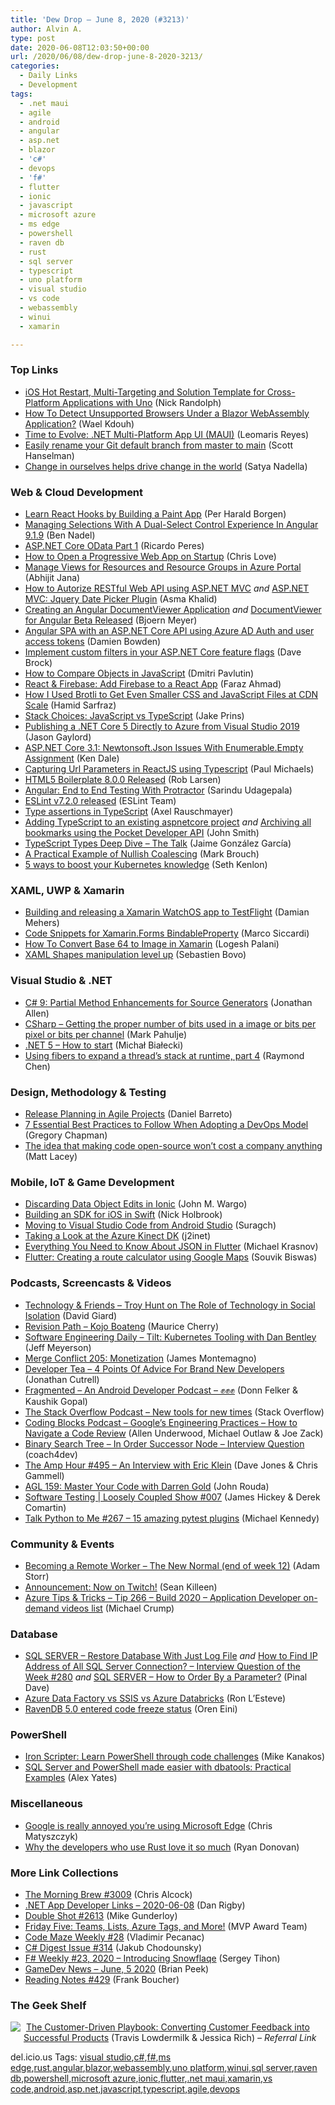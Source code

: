 ```yaml
---
title: 'Dew Drop – June 8, 2020 (#3213)'
author: Alvin A.
type: post
date: 2020-06-08T12:03:50+00:00
url: /2020/06/08/dew-drop-june-8-2020-3213/
categories:
  - Daily Links
  - Development
tags:
  - .net maui
  - agile
  - android
  - angular
  - asp.net
  - blazor
  - 'c#'
  - devops
  - 'f#'
  - flutter
  - ionic
  - javascript
  - microsoft azure
  - ms edge
  - powershell
  - raven db
  - rust
  - sql server
  - typescript
  - uno platform
  - visual studio
  - vs code
  - webassembly
  - winui
  - xamarin

---
```

### <a name="top"></a>Top Links

  * <a href="http://feedproxy.google.com/~r/NicksNetTravels/~3/4LOjQH2CNiU/" target="_blank" rel="noopener noreferrer">iOS Hot Restart, Multi-Targeting and Solution Template for Cross-Platform Applications with Uno</a> (Nick Randolph)
  * <a href="https://medium.com/@waelkdouh/how-to-detect-unsupported-browsers-under-a-blazor-webassembly-application-bc11ab0ee015?source=rss-7c952a7fb2b8------2" target="_blank" rel="noopener noreferrer">How To Detect Unsupported Browsers Under a Blazor WebAssembly Application?</a> (Wael Kdouh)
  * <a href="https://www.telerik.com/blogs/time-to-evolve-net-multi-platform-app-ui-maui" target="_blank" rel="noopener noreferrer">Time to Evolve: .NET Multi-Platform App UI (MAUI)</a> (Leomaris Reyes)
  * <a href="http://feeds.hanselman.com/~/626431046/0/scotthanselman~Easily-rename-your-Git-default-branch-from-master-to-main.aspx" target="_blank" rel="noopener noreferrer">Easily rename your Git default branch from master to main</a> (Scott Hanselman)
  * <a href="https://blogs.microsoft.com/blog/2020/06/05/change-in-ourselves-helps-drive-change-in-the-world/" target="_blank" rel="noopener noreferrer">Change in ourselves helps drive change in the world</a> (Satya Nadella)

### <a name="web"></a>Web & Cloud Development

  * <a href="https://www.freecodecamp.org/news/learn-react-hooks-by-building-a-paint-app/" target="_blank" rel="noopener noreferrer">Learn React Hooks by Building a Paint App</a> (Per Harald Borgen)
  * <a href="https://www.bennadel.com/blog/3841-managing-selections-with-a-dual-select-control-experience-in-angular-9-1-9.htm" target="_blank" rel="noopener noreferrer">Managing Selections With A Dual-Select Control Experience In Angular 9.1.9</a> (Ben Nadel)
  * <a href="https://weblogs.asp.net:443/ricardoperes/asp-net-core-odata-part-1?WT.mc_id=DX_MVP4025064" target="_blank" rel="noopener noreferrer">ASP.NET Core OData Part 1</a> (Ricardo Peres)
  * <a href="https://love2dev.com/pwa-startup/" target="_blank" rel="noopener noreferrer">How to Open a Progressive Web App on Startup</a> (Chris Love)
  * <a href="https://dailydotnettips.com/manage-views-for-resources-and-resource-groups-in-azure-portal/" target="_blank" rel="noopener noreferrer">Manage Views for Resources and Resource Groups in Azure Portal</a> (Abhijit Jana)
  * <a href="https://www.asmak9.com/2020/06/how-to-autorize-restful-web-api-using.html" target="_blank" rel="noopener noreferrer">How to Autorize RESTful Web API using ASP.NET MVC</a> _and_ <a href="https://www.asmak9.com/2020/06/aspnet-mvc-jquery-date-picker-plugin.html" target="_blank" rel="noopener noreferrer">ASP.NET MVC: Jquery Date Picker Plugin</a> (Asma Khalid)
  * <a href="https://www.textcontrol.com/blog/2020/06/05/creating-an-angular-document-viewer-application/" target="_blank" rel="noopener noreferrer">Creating an Angular DocumentViewer Application</a> _and_ <a href="https://www.textcontrol.com/blog/2020/06/05/document-viewer-for-angular-beta-released/" target="_blank" rel="noopener noreferrer">DocumentViewer for Angular Beta Released</a> (Bjoern Meyer)
  * <a href="https://damienbod.com/2020/06/08/angular-spa-with-an-asp-net-core-api-using-azure-ad-auth-and-user-access-tokens/" target="_blank" rel="noopener noreferrer">Angular SPA with an ASP.NET Core API using Azure AD Auth and user access tokens</a> (Damien Bowden)
  * <a href="https://daveabrock.com/2020/06/07/custom-filters-in-core-flags.html" target="_blank" rel="noopener noreferrer">Implement custom filters in your ASP.NET Core feature flags</a> (Dave Brock)
  * <a href="https://dmitripavlutin.com/how-to-compare-objects-in-javascript/" target="_blank" rel="noopener noreferrer">How to Compare Objects in JavaScript</a> (Dmitri Pavlutin)
  * <a href="https://dev.to/farazamiruddin/react-firebase-add-firebase-to-a-react-app-4nc9" target="_blank" rel="noopener noreferrer">React & Firebase: Add Firebase to a React App</a> (Faraz Ahmad)
  * <a href="https://css-tricks.com/how-i-used-brotli-to-get-even-smaller-css-and-javascript-files-at-cdn-scale/" target="_blank" rel="noopener noreferrer">How I Used Brotli to Get Even Smaller CSS and JavaScript Files at CDN Scale</a> (Hamid Sarfraz)
  * <a href="https://codeburst.io/stack-choices-javascript-vs-typescript-c9db39b67bf6?source=rss----61061eb0c96b---4" target="_blank" rel="noopener noreferrer">Stack Choices: JavaScript vs TypeScript</a> (Jake Prins)
  * <a href="https://www.jasongaylord.com/blog/2020/06/06/publishing-dotnet5-app-directly-to-azure" target="_blank" rel="noopener noreferrer">Publishing a .NET Core 5 Directly to Azure from Visual Studio 2019</a> (Jason Gaylord)
  * <a href="https://rimdev.io/newtonsoft-json-issues-with-enumerable-empty-t-assignment/" target="_blank" rel="noopener noreferrer">ASP.NET Core 3.1: Newtonsoft.Json Issues With Enumerable.Empty Assignment</a> (Ken Dale)
  * <a href="https://www.pmichaels.net/2020/06/06/capturing-url-parameters-in-reactjs-using-typescript/?utm_source=rss&utm_medium=rss&utm_campaign=capturing-url-parameters-in-reactjs-using-typescript" target="_blank" rel="noopener noreferrer">Capturing Url Parameters in ReactJS using Typescript</a> (Paul Michaels)
  * <a href="https://htmlcssjavascript.com/web/html5-boilerplate-8-0-0-released/" target="_blank" rel="noopener noreferrer">HTML5 Boilerplate 8.0.0 Released</a> (Rob Larsen)
  * <a href="https://medium.com/swlh/angular-end-to-end-testing-with-protractor-55897de591be?source=rss----f5af2b715248---4" target="_blank" rel="noopener noreferrer">Angular: End to End Testing With Protractor</a> (Sarindu Udagepala)
  * <a href="https://eslint.org/blog/2020/06/eslint-v7.2.0-released" target="_blank" rel="noopener noreferrer">ESLint v7.2.0 released</a> (ESLint Team)
  * <a href="http://feedproxy.google.com/~r/2ality/~3/GUcNKNJp2kA/type-assertions-typescript.html" target="_blank" rel="noopener noreferrer">Type assertions in TypeScript</a> (Axel Rauschmayer)
  * <a href="https://solrevdev.com/2020/06/06/adding-typescript-to-existing-aspnetcore-projects.html" target="_blank" rel="noopener noreferrer">Adding TypeScript to an existing aspnetcore project</a> _and_ <a href="https://solrevdev.com/2020/06/07/archive-all-bookmarks-using-the-pocket-developer-api.html" target="_blank" rel="noopener noreferrer">Archiving all bookmarks using the Pocket Developer API</a> (John Smith)
  * <a href="https://dev.to/vintharas/typescript-types-deep-dive-the-talk-3amp" target="_blank" rel="noopener noreferrer">TypeScript Types Deep Dive &#8211; The Talk</a> (Jaime González García)
  * <a href="https://codeburst.io/a-practical-example-of-nullish-coalescing-38ede5855928?source=rss----61061eb0c96b---4" target="_blank" rel="noopener noreferrer">A Practical Example of Nullish Coalescing</a> (Mark Brouch)
  * <a href="https://opensource.com/article/20/6/kubernetes-anniversary" target="_blank" rel="noopener noreferrer">5 ways to boost your Kubernetes knowledge</a> (Seth Kenlon)

### <a name="silverlight"></a>XAML, UWP & Xamarin

  * <a href="https://damian.fyi/2020/06/06/building-releasing-xamarin-watchos-app/" target="_blank" rel="noopener noreferrer">Building and releasing a Xamarin WatchOS app to TestFlight</a> (Damian Mehers)
  * <a href="https://msicc.net/code-snippets-for-xamarin-forms-bindableproperty/" target="_blank" rel="noopener noreferrer">Code Snippets for Xamarin.Forms BindableProperty</a> (Marco Siccardi)
  * <a href="https://logeshpalani.blogspot.com/2020/06/how-to-convert-base-64-to-image-in.html" target="_blank" rel="noopener noreferrer">How To Convert Base 64 to Image in Xamarin</a> (Logesh Palani)
  * <a href="https://techcommunity.microsoft.com/t5/windows-dev-appconsult/xaml-shapes-manipulation-level-up/ba-p/1445405" target="_blank" rel="noopener noreferrer">XAML Shapes manipulation level up</a> (Sebastien Bovo)

### <a name="dotnet"></a>Visual Studio & .NET

  * <a href="https://www.infoq.com/news/2020/06/CSharp-9-Partial-Methods/?utm_campaign=infoq_content&utm_source=infoq&utm_medium=feed&utm_term=global" target="_blank" rel="noopener noreferrer">C# 9: Partial Method Enhancements for Source Generators</a> (Jonathan Allen)
  * <a href="http://feedproxy.google.com/~r/MetadataConsulting/~3/CxQGYkHrW3U/csharp-getting-proper-number-of-bits.html" target="_blank" rel="noopener noreferrer">CSharp &#8211; Getting the proper number of bits used in a image or bits per pixel or bits per channel</a> (Mark Pahulje)
  * <a href="http://www.michalbialecki.com/2020/06/08/net-5-how-to-start/?utm_source=rss&utm_medium=rss&utm_campaign=net-5-how-to-start" target="_blank" rel="noopener noreferrer">.NET 5 – How to start</a> (Michał Białecki)
  * <a href="https://devblogs.microsoft.com/oldnewthing/20200605-00/?p=103840" target="_blank" rel="noopener noreferrer">Using fibers to expand a thread’s stack at runtime, part 4</a> (Raymond Chen)

### <a name="design"></a>Design, Methodology & Testing

  * <a href="https://dzone.com/articles/release-planning-in-agile-projects" target="_blank" rel="noopener noreferrer">Release Planning in Agile Projects</a> (Daniel Barreto)
  * <a href="https://stackify.com/7-essential-best-practices-to-follow-when-adopting-a-devops-model/" target="_blank" rel="noopener noreferrer">7 Essential Best Practices to Follow When Adopting a DevOps Model</a> (Gregory Chapman)
  * <a href="http://feedproxy.google.com/~r/MattLacey/~3/LVhL5ToWe0E/the-idea-that-making-code-open-source.html" target="_blank" rel="noopener noreferrer">The idea that making code open-source won&#8217;t cost a company anything</a> (Matt Lacey)

### <a name="mobile"></a>Mobile, IoT & Game Development

  * <a href="https://johnwargo.com/mobile-development/discarding-data-object-edits-in-ionic.html" target="_blank" rel="noopener noreferrer">Discarding Data Object Edits in Ionic</a> (John M. Wargo)
  * <a href="https://medium.com/swlh/building-an-sdk-for-ios-in-swift-688d13f0a6fb?source=rss----f5af2b715248---4" target="_blank" rel="noopener noreferrer">Building an SDK for iOS in Swift</a> (Nick Holbrook)
  * <a href="https://medium.com/flutter-community/moving-to-visual-studio-code-from-android-studio-a-guide-for-flutter-developers-8ce506406faf?source=rss----86fb29d7cc6a---4" target="_blank" rel="noopener noreferrer">Moving to Visual Studio Code from Android Studio</a> (Suragch)
  * <a href="https://blog.j2i.net/2020/06/06/taking-a-look-at-the-azure-kinect-dk/" target="_blank" rel="noopener noreferrer">Taking a Look at the Azure Kinect DK</a> (j2inet)
  * <a href="https://medium.com/flutter-community/everything-you-need-to-know-about-json-in-flutter-fb99e31a577f?source=rss----86fb29d7cc6a---4" target="_blank" rel="noopener noreferrer">Everything You Need to Know About JSON in Flutter</a> (Michael Krasnov)
  * <a href="https://medium.com/flutter-community/flutter-creating-a-route-calculator-using-google-maps-71699dd96fb9?source=rss----86fb29d7cc6a---4" target="_blank" rel="noopener noreferrer">Flutter: Creating a route calculator using Google Maps</a> (Souvik Biswas)

### <a name="podcasts"></a>Podcasts, Screencasts & Videos

  * <a href="http://DavidGiard.com/2020/06/08/TroyHuntOnTheRoleOfTechnologyInSocialIsolation.aspx" target="_blank" rel="noopener noreferrer">Technology & Friends &#8211; Troy Hunt on The Role of Technology in Social Isolation</a> (David Giard)
  * <a href="https://revisionpath.com/kojo-boateng" target="_blank" rel="noopener noreferrer">Revision Path &#8211; Kojo Boateng</a> (Maurice Cherry)
  * <a href="https://softwareengineeringdaily.com/2020/06/08/tilt-kubernetes-tooling-with-dan-bentley/?utm_source=rss&utm_medium=rss&utm_campaign=tilt-kubernetes-tooling-with-dan-bentley" target="_blank" rel="noopener noreferrer">Software Engineering Daily &#8211; Tilt: Kubernetes Tooling with Dan Bentley</a> (Jeff Meyerson)
  * <a href="http://www.mergeconflict.fm/205" target="_blank" rel="noopener noreferrer">Merge Conflict 205: Monetization</a> (James Montemagno)
  * <a href="https://developertea.simplecast.com/episodes/4-points-of-advice-for-brand-new-developers-F6S4XBO8" target="_blank" rel="noopener noreferrer">Developer Tea &#8211; 4 Points Of Advice For Brand New Developers</a> (Jonathan Cutrell)
  * <a href="https://fragmentedpodcast.com/episodes/xxx/" target="_blank" rel="noopener noreferrer">Fragmented &#8211; An Android Developer Podcast &#8211; ✊✊✊</a> (Donn Felker & Kaushik Gopal)
  * <a href="https://the-stack-overflow-podcast.simplecast.com/episodes/new-tools-for-new-times-HJvOSfV3" target="_blank" rel="noopener noreferrer">The Stack Overflow Podcast &#8211; New tools for new times</a> (Stack Overflow)
  * <a href="https://www.codingblocks.net/podcast/googles-engineering-practices-how-to-navigate-a-code-review/" target="_blank" rel="noopener noreferrer">Coding Blocks Podcast &#8211; Google’s Engineering Practices – How to Navigate a Code Review</a> (Allen Underwood, Michael Outlaw & Joe Zack)
  * <a href="http://www.youtube.com/watch?v=FRNvKhQOZsI" target="_blank" rel="noopener noreferrer">Binary Search Tree &#8211; In Order Successor Node &#8211; Interview Question</a> (coach4dev)
  * <a href="http://feedproxy.google.com/~r/TheAmpHour/~3/raUjBLZ2RGs/" target="_blank" rel="noopener noreferrer">The Amp Hour #495 – An Interview with Eric Klein</a> (Dave Jones & Chris Gammell)
  * <a href="https://www.ageekleader.com/agl-159-master-your-code-with-darren-gold/" target="_blank" rel="noopener noreferrer">AGL 159: Master Your Code with Darren Gold</a> (John Rouda)
  * <a href="http://www.youtube.com/watch?v=zPks5sPfh0Q" target="_blank" rel="noopener noreferrer">Software Testing | Loosely Coupled Show #007</a> (James Hickey & Derek Comartin)
  * <a href="https://talkpython.fm/episodes/show/267/15-amazing-pytest-plugins" target="_blank" rel="noopener noreferrer">Talk Python to Me #267 &#8211; 15 amazing pytest plugins</a> (Michael Kennedy)

### <a name="events"></a>Community & Events

  * <a href="http://feedproxy.google.com/~r/WestDiscGolf/~3/9RrW7375V5k/becoming-a-remote-worker-the-new-normal" target="_blank" rel="noopener noreferrer">Becoming a Remote Worker &#8211; The New Normal (end of week 12)</a> (Adam Storr)
  * <a href="https://seankilleen.com/2020/06/announcement-now-on-twitch/" target="_blank" rel="noopener noreferrer">Announcement: Now on Twitch!</a> (Sean Killeen)
  * <a href="https://microsoft.github.io/AzureTipsAndTricks/blog/tip266.html" target="_blank" rel="noopener noreferrer">Azure Tips & Tricks &#8211; Tip 266 &#8211; Build 2020 – Application Developer on-demand videos list</a> (Michael Crump)

### <a name="sql"></a>Database

  * <a href="https://blog.sqlauthority.com/2020/06/06/sql-server-restore-database-with-just-log-file/?utm_source=rss&utm_medium=rss&utm_campaign=sql-server-restore-database-with-just-log-file" target="_blank" rel="noopener noreferrer">SQL SERVER – Restore Database With Just Log File</a> _and_ <a href="https://blog.sqlauthority.com/2020/06/07/how-to-find-ip-address-of-all-sql-server-connection-interview-question-of-the-week-280/?utm_source=rss&utm_medium=rss&utm_campaign=how-to-find-ip-address-of-all-sql-server-connection-interview-question-of-the-week-280" target="_blank" rel="noopener noreferrer">How to Find IP Address of All SQL Server Connection? – Interview Question of the Week #280</a> _and_ <a href="https://blog.sqlauthority.com/2020/06/08/sql-server-how-to-order-by-a-parameter/?utm_source=rss&utm_medium=rss&utm_campaign=sql-server-how-to-order-by-a-parameter" target="_blank" rel="noopener noreferrer">SQL SERVER – How to Order By a Parameter?</a> (Pinal Dave)
  * <a href="http://feedproxy.google.com/~r/MSSQLTips-LatestSqlServerTips/~3/joZcJOfmK_A/" target="_blank" rel="noopener noreferrer">Azure Data Factory vs SSIS vs Azure Databricks</a> (Ron L&#8217;Esteve)
  * <a href="http://feedproxy.google.com/~r/AyendeRahien/~3/Pkm8V7uPQu8/ravendb-5-0-entered-code-freeze-status" target="_blank" rel="noopener noreferrer">RavenDB 5.0 entered code freeze status</a> (Oren Eini)

### <a name="ps"></a>PowerShell

  * <a href="https://powershell.org/2020/06/iron-scripter-learn-powershell-through-code-challenges/" target="_blank" rel="noopener noreferrer">Iron Scripter: Learn PowerShell through code challenges</a> (Mike Kanakos)
  * <a href="http://feedproxy.google.com/~r/OctopusDeploy/~3/iVx3BG6bLTQ/sql-server-powershell-dbatools" target="_blank" rel="noopener noreferrer">SQL Server and PowerShell made easier with dbatools: Practical Examples</a> (Alex Yates)

### <a name="misc"></a>Miscellaneous

  * <a href="https://www.zdnet.com/article/google-is-really-annoyed-youre-using-microsoft-edge/#ftag=RSSbaffb68" target="_blank" rel="noopener noreferrer">Google is really annoyed you&#8217;re using Microsoft Edge</a> (Chris Matyszczyk)
  * <a href="https://stackoverflow.blog/2020/06/05/why-the-developers-who-use-rust-love-it-so-much/" target="_blank" rel="noopener noreferrer">Why the developers who use Rust love it so much</a> (Ryan Donovan)

### <a name="links"></a>More Link Collections

  * <a href="http://feedproxy.google.com/~r/ReflectivePerspective/~3/XyaRGesNymI/" target="_blank" rel="noopener noreferrer">The Morning Brew #3009</a> (Chris Alcock)
  * <a href="https://links.danrigby.com/2020/06/app-developer-links-2020-06-08/" target="_blank" rel="noopener noreferrer">.NET App Developer Links &#8211; 2020-06-08</a> (Dan Rigby)
  * <a href="https://afreshcup.com/home/2020/06/08/double-shot-2613.html" target="_blank" rel="noopener noreferrer">Double Shot #2613</a> (Mike Gunderloy)
  * <a href="https://techcommunity.microsoft.com/t5/microsoft-mvp-award-program-blog/friday-five-teams-lists-azure-tags-and-more/ba-p/1443023" target="_blank" rel="noopener noreferrer">Friday Five: Teams, Lists, Azure Tags, and More!</a> (MVP Award Team)
  * <a href="https://code-maze.com/code-maze-weekly-28/" target="_blank" rel="noopener noreferrer">Code Maze Weekly #28</a> (Vladimir Pecanac)
  * <a href="http://feedproxy.google.com/~r/digest-csharp/~3/AqYFg7bHkE4/314" target="_blank" rel="noopener noreferrer">C# Digest Issue #314</a> (Jakub Chodounsky)
  * <a href="https://sergeytihon.com/2020/06/07/f-weekly-23-2020-introducing-snowflaqe/" target="_blank" rel="noopener noreferrer">F# Weekly #23, 2020 – Introducing Snowflaqe</a> (Sergey Tihon)
  * <a href="https://brianpeek.com/gamedev-news-june-5-2020/" target="_blank" rel="noopener noreferrer">GameDev News &#8211; June, 5 2020</a> (Brian Peek)
  * <a href="http://www.frankysnotes.com/2020/06/reading-notes-429.html" target="_blank" rel="noopener noreferrer">Reading Notes #429</a> (Frank Boucher)

### <a name="shelf"></a>The Geek Shelf

<a href="https://www.amazon.com/dp/149198127X/?tag=amavin-20" target="_blank" rel="noopener noreferrer"><img decoding="async" align="left" style="margin: 0px 5px 10px 0px; border: 0px currentcolor; border-image: none; float: left; display: inline; background-image: none;" src="https://m.media-amazon.com/images/I/41UqZ-s8wlL._SS135_.jpg" border="0" /></a>&nbsp;<a href="https://www.amazon.com/dp/149198127X/?tag=amavin-20" target="_blank" rel="noopener noreferrer">The Customer-Driven Playbook: Converting Customer Feedback into Successful Products</a> (Travis Lowdermilk & Jessica Rich) _&#8211; Referral Link_

<div class="wlWriterEditableSmartContent" id="scid:77ECF5F8-D252-44F5-B4EB-D463C5396A79:ea85ce51-6033-4595-99f7-315f34924842" style="margin: 0px; padding: 0px; float: none; display: inline;">
  del.icio.us Tags: <a href="http://del.icio.us/popular/visual+studio" rel="tag">visual studio</a>,<a href="http://del.icio.us/popular/c%23" rel="tag">c#</a>,<a href="http://del.icio.us/popular/f%23" rel="tag">f#</a>,<a href="http://del.icio.us/popular/ms+edge" rel="tag">ms edge</a>,<a href="http://del.icio.us/popular/rust" rel="tag">rust</a>,<a href="http://del.icio.us/popular/angular" rel="tag">angular</a>,<a href="http://del.icio.us/popular/blazor" rel="tag">blazor</a>,<a href="http://del.icio.us/popular/webassembly" rel="tag">webassembly</a>,<a href="http://del.icio.us/popular/uno+platform" rel="tag">uno platform</a>,<a href="http://del.icio.us/popular/winui" rel="tag">winui</a>,<a href="http://del.icio.us/popular/sql+server" rel="tag">sql server</a>,<a href="http://del.icio.us/popular/raven+db" rel="tag">raven db</a>,<a href="http://del.icio.us/popular/powershell" rel="tag">powershell</a>,<a href="http://del.icio.us/popular/microsoft+azure" rel="tag">microsoft azure</a>,<a href="http://del.icio.us/popular/ionic" rel="tag">ionic</a>,<a href="http://del.icio.us/popular/flutter" rel="tag">flutter</a>,<a href="http://del.icio.us/popular/.net+maui" rel="tag">.net maui</a>,<a href="http://del.icio.us/popular/xamarin" rel="tag">xamarin</a>,<a href="http://del.icio.us/popular/vs+code" rel="tag">vs code</a>,<a href="http://del.icio.us/popular/android" rel="tag">android</a>,<a href="http://del.icio.us/popular/asp.net" rel="tag">asp.net</a>,<a href="http://del.icio.us/popular/javascript" rel="tag">javascript</a>,<a href="http://del.icio.us/popular/typescript" rel="tag">typescript</a>,<a href="http://del.icio.us/popular/agile" rel="tag">agile</a>,<a href="http://del.icio.us/popular/devops" rel="tag">devops</a>
</div>